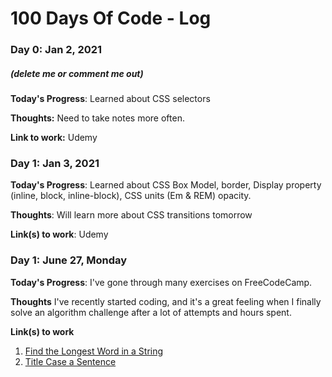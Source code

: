 # 100 Days Of Code - Log

### Day 0: Jan 2, 2021
##### (delete me or comment me out)

**Today's Progress**: Learned about CSS selectors

**Thoughts:** Need to take notes more often.

**Link to work:** Udemy

### Day 1: Jan 3, 2021

**Today's Progress**: Learned about CSS Box Model, border, Display property (inline, block, inline-block), CSS units (Em & REM) opacity.

**Thoughts**: Will learn more about CSS transitions tomorrow

**Link(s) to work**: Udemy


### Day 1: June 27, Monday

**Today's Progress**: I've gone through many exercises on FreeCodeCamp.

**Thoughts** I've recently started coding, and it's a great feeling when I finally solve an algorithm challenge after a lot of attempts and hours spent.

**Link(s) to work**
1. [Find the Longest Word in a String](https://www.freecodecamp.com/challenges/find-the-longest-word-in-a-string)
2. [Title Case a Sentence](https://www.freecodecamp.com/challenges/title-case-a-sentence)
